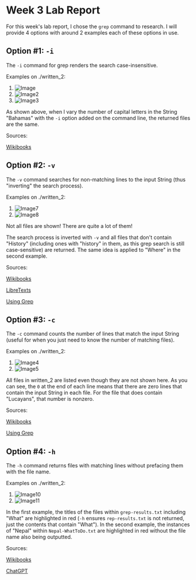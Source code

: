 # Week 3 Lab Report

For this week's lab report, I chose the `grep` command to research. I will provide 4 options with around 2 examples each of these options in use.


Option #1: `-i`
---

The `-i` command for grep renders the search case-insensitive. 

Examples on ./written_2:
1. ![Image](https://user-images.githubusercontent.com/122575873/218336365-8950092c-fcb0-4ffe-9228-4cb612262ea3.png)
2. ![Image2](https://user-images.githubusercontent.com/122575873/218336381-d87e36a9-0ab1-4930-8be0-9d762045ecca.png)
3. ![Image3](https://user-images.githubusercontent.com/122575873/218336395-e053aa10-159c-4df1-b487-33818c71dcdf.png)


As shown above, when I vary the number of capital letters in the String "Bahamas" with the `-i` option added on the command line, the returned files are the same.


Sources:

[Wikibooks](https://en.wikibooks.org/wiki/Grep)


Option #2: `-v`
---

The `-v` command searches for non-matching lines to the input String (thus "inverting" the search process).

Examples on ./written_2:
1. ![Image7](https://user-images.githubusercontent.com/122575873/218337551-6b640605-93c2-435d-8f67-93a8fc0113a3.png)
2. ![Image8](https://user-images.githubusercontent.com/122575873/218337890-a87e5503-4dd5-4bb0-8eb7-3937e03d1f9a.png)


Not all files are shown! There are quite a lot of them!

The search process is inverted with `-v` and all files that don't contain "History" (including ones with "history" in them, as this grep search is still case-sensitive) are returned. 
The same idea is applied to "Where" in the second example.

Sources:

[Wikibooks](https://en.wikibooks.org/wiki/Grep)

[LibreTexts](https://eng.libretexts.org/Bookshelves/Computer_Science/Operating_Systems/Linux_-_The_Penguin_Marches_On_(McClanahan)/05%3A_File_and_Directory_Management/4.07%3A_Handling_Text_Files/4.07.04%3A_Handling_Text_Files_-_grep_Command)

[Using Grep](https://www.pair.com/support/kb/paircloud-grep/)


Option #3: `-c`
---

The `-c` command counts the number of lines that match the input String (useful for when you just need to know the number of matching files). 


Examples on ./written_2:
1. ![Image4](https://user-images.githubusercontent.com/122575873/218336931-7afe3a19-80f3-4c6d-9478-21f2d6c9bf09.png)
2. ![Image5](https://user-images.githubusercontent.com/122575873/218337096-42643026-47b0-48f5-b139-3c97787af509.png)


All files in written_2 are listed even though they are not shown here.
As you can see, the `0` at the end of each line means that there are zero lines that contain the input String in each file.
For the file that does contain "Lucayans", that number is nonzero.


Sources:

[Wikibooks](https://en.wikibooks.org/wiki/Grep)

[Using Grep](https://www.pair.com/support/kb/paircloud-grep/)

Option #4: `-h`
---

The `-h` command returns files with matching lines without prefacing them with the file name. 

Examples on ./written_2:
1. ![Image10](https://user-images.githubusercontent.com/122575873/218338493-cef007cc-37b1-43db-b61d-29503fae6125.png)
2. ![Image11](https://user-images.githubusercontent.com/122575873/218338669-7518aba5-71c3-4033-9309-f28f5ef38043.png)


In the first example, the titles of the files within `grep-results.txt` including "What" are highlighted in red (`-h` ensures `rep-results.txt` is not returned, just the contents that contain "What"). 
In the second example, the instances of "Nepal" within `Nepal-WhatToDo.txt` are highlighted in red without the file name also being outputted.

Sources:

[Wikibooks](https://en.wikibooks.org/wiki/Grep)

[ChatGPT](https://chat.openai.com/chat)
